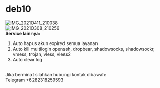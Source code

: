 # deb10
![IMG_20210411_210038](https://user-images.githubusercontent.com/56117745/114307335-58195c00-9b09-11eb-9c3b-8e42727cf7b2.jpg)
<br>
![IMG_20210308_210256](https://user-images.githubusercontent.com/56117745/110336927-ee181d80-8057-11eb-823c-5a7fcce2692c.jpg)
<br>
**Service lainnya:**
1. Auto hapus akun expired semua layanan
2. Auto kill multilogin openssh, dropbear, shadowsocks, shadowsockr, vmess, trojan, vless, vless2
3. Auto clear log
<br>
Jika berminat silahkan hubungi kontak dibawah:
<br>
Telegram +6282318259593
